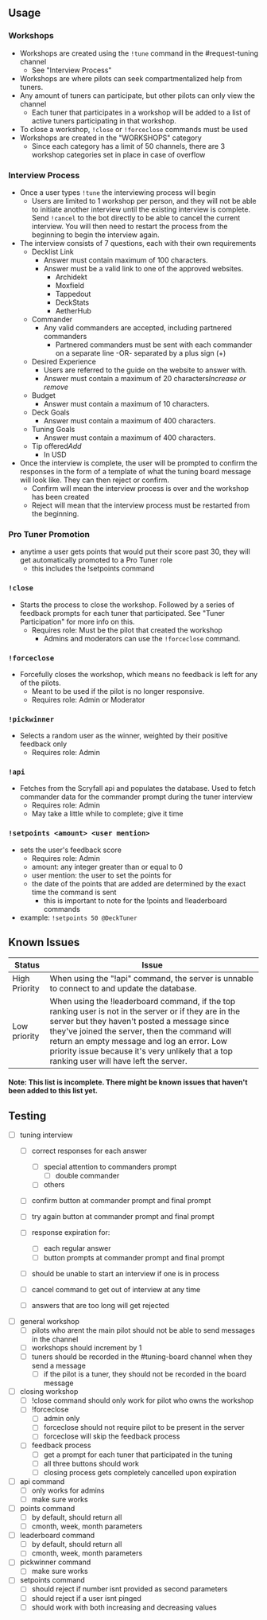 ## Usage

### Workshops
- Workshops are created using the `!tune` command in the #request-tuning channel
	- See "Interview Process"
- Workshops are where pilots can seek compartmentalized help from tuners.
- Any amount of tuners can participate, but other pilots can only view the channel
	- Each tuner that participates in a workshop will be added to a list of active tuners participating in that workshop.
- To close a workshop, `!close` or `!forceclose` commands must be used
- Workshops are created in the "WORKSHOPS" category
	- Since each category has a limit of 50 channels, there are 3 workshop categories set in place in case of overflow

### Interview Process
- Once a user types `!tune` the interviewing process will begin
	- Users are limited to 1 workshop per person, and they will not be able to initiate another interview until the existing interview is complete. Send `!cancel` to the bot directly to be able to cancel the current interview. You will then need to restart the process from the beginning to begin the interview again.
- The interview consists of 7 questions, each with their own requirements
	-  Decklist Link
		- Answer must contain maximum of 100 characters.
		- Answer must be a valid link to one of the approved websites.
			- Archidekt
			- Moxfield
			- Tappedout
			- DeckStats
			- AetherHub
	- Commander
		- Any valid commanders are accepted, including partnered commanders
			- Partnered commanders must be sent with each commander on a separate line -OR- separated by a plus sign (+)
	- Desired Experience
		- Users are referred to the guide on the website to answer with.
		- Answer must contain a maximum of 20 characters*Increase or remove*
	- Budget
		- Answer must contain a maximum of 10 characters.
	- Deck Goals
		- Answer must contain a maximum of 400 characters.
	- Tuning Goals
		- Answer must contain a maximum of 400 characters.
	- Tip offered*Add*
		- In USD
- Once the interview is complete, the user will be prompted to confirm the responses in the form of a template of what the tuning board message will look like. They can then reject or confirm. 
	- Confirm will mean the interview process is over and the workshop has been created
	- Reject will mean that the interview process must be restarted from the beginning.

	
### Pro Tuner Promotion
- anytime a user gets points that would put their score past 30, they will get automatically promoted to a Pro Tuner role
	- this includes the !setpoints command

### `!close`
- Starts the process to close the workshop. Followed by a series of feedback prompts for each tuner that participated. See "Tuner Participation" for more info on this.
	- Requires role: Must be the pilot that created the workshop
		- Admins and moderators can use the `!forceclose` command.

### `!forceclose`
- Forcefully closes the workshop, which means no feedback is left for any of the pilots.
	- Meant to be used if the pilot is no longer responsive.
	- Requires role: Admin or Moderator

### `!pickwinner`
- Selects a random user as the winner, weighted by their positive feedback only
	- Requires role: Admin

### `!api`
- Fetches from the Scryfall api and populates the database. Used to fetch commander data for the commander prompt during the tuner interview
	- Requires role: Admin
	- May take a little while to complete; give it time

### `!setpoints <amount> <user mention>`
- sets the user's feedback score
	- Requires role: Admin
	- amount: any integer greater than or equal to 0
	- user mention: the user to set the points for
	- the date of the points that are added are determined by the exact time the command is sent
		- this is important to note for the !points and !leaderboard commands	
- example: `!setpoints 50 @DeckTuner`

## Known Issues
| Status |Issue |
|--|--|
|High Priority| When using the "!api" command, the server is unnable to connect to and update the database.
|Low priority |When using the !leaderboard command, if the top ranking user is not in the server or if they are in the server but they haven't posted a message since they've joined the server, then the command will return an empty message and log an error. Low priority issue because it's very unlikely that a top ranking user will have left the server.|
#### Note: This list is incomplete. There might be known issues that haven't been added to this list yet. 


## Testing

- [ ] tuning interview
    - [ ] correct responses for each answer
        - [ ] special attention to commanders prompt
            - [ ] double commander
        - [ ] others
    - [ ] confirm button at commander prompt and final prompt
    - [ ] try again button at commander prompt and final prompt

    - [ ] response expiration for: 
        - [ ] each regular answer
        - [ ] button prompts at commander prompt and final prompt

    - [ ] should be unable to start an interview if one is in process
    - [ ] cancel command to get out of interview at any time
    - [ ] answers that are too long will get rejected

- [ ] general workshop
    - [ ] pilots who arent the main pilot should not be able to send messages in the channel
    - [ ] workshops should increment by 1
    - [ ] tuners should be recorded in the #tuning-board channel when they send a message
        - [ ] if the pilot is a tuner, they should not be recorded in the board message

- [ ]  closing workshop
    - [ ] !close command should only work for pilot who owns the workshop
    - [ ] !forceclose
        - [ ] admin only
        - [ ] forceclose should not require pilot to be present in the server
        - [ ] forceclose will skip the feedback process
    - [ ] feedback process
        - [ ] get a prompt for each tuner that participated in the tuning
        - [ ] all three buttons should work
        - [ ] closing process gets completely cancelled upon expiration

- [ ] api command
    - [ ] only works for admins
    - [ ] make sure works

- [ ] points command
    - [ ] by default, should return all
    - [ ] cmonth, week, month parameters

- [ ] leaderboard command
    - [ ] by default, should return all
    - [ ] cmonth, week, month parameters

- [ ] pickwinner command
    - [ ] make sure works

- [ ] setpoints command
    - [ ] should reject if number isnt provided as second parameters
    - [ ] should reject if a user isnt pinged
    - [ ] should work with both increasing and decreasing values
